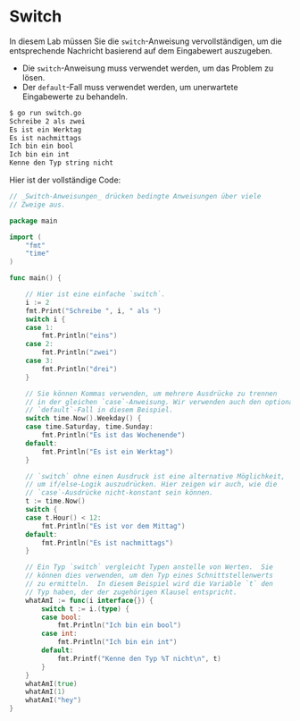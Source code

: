 # Switch

In diesem Lab müssen Sie die `switch`-Anweisung vervollständigen, um die entsprechende Nachricht basierend auf dem Eingabewert auszugeben.

- Die `switch`-Anweisung muss verwendet werden, um das Problem zu lösen.
- Der `default`-Fall muss verwendet werden, um unerwartete Eingabewerte zu behandeln.

```sh
$ go run switch.go
Schreibe 2 als zwei
Es ist ein Werktag
Es ist nachmittags
Ich bin ein bool
Ich bin ein int
Kenne den Typ string nicht
```

Hier ist der vollständige Code:

```go
// _Switch-Anweisungen_ drücken bedingte Anweisungen über viele
// Zweige aus.

package main

import (
	"fmt"
	"time"
)

func main() {

	// Hier ist eine einfache `switch`.
	i := 2
	fmt.Print("Schreibe ", i, " als ")
	switch i {
	case 1:
		fmt.Println("eins")
	case 2:
		fmt.Println("zwei")
	case 3:
		fmt.Println("drei")
	}

	// Sie können Kommas verwenden, um mehrere Ausdrücke zu trennen
	// in der gleichen `case`-Anweisung. Wir verwenden auch den optionalen
	// `default`-Fall in diesem Beispiel.
	switch time.Now().Weekday() {
	case time.Saturday, time.Sunday:
		fmt.Println("Es ist das Wochenende")
	default:
		fmt.Println("Es ist ein Werktag")
	}

	// `switch` ohne einen Ausdruck ist eine alternative Möglichkeit,
	// um if/else-Logik auszudrücken. Hier zeigen wir auch, wie die
	// `case`-Ausdrücke nicht-konstant sein können.
	t := time.Now()
	switch {
	case t.Hour() < 12:
		fmt.Println("Es ist vor dem Mittag")
	default:
		fmt.Println("Es ist nachmittags")
	}

	// Ein Typ `switch` vergleicht Typen anstelle von Werten.  Sie
	// können dies verwenden, um den Typ eines Schnittstellenwerts
	// zu ermitteln.  In diesem Beispiel wird die Variable `t` den
	// Typ haben, der der zugehörigen Klausel entspricht.
	whatAmI := func(i interface{}) {
		switch t := i.(type) {
		case bool:
			fmt.Println("Ich bin ein bool")
		case int:
			fmt.Println("Ich bin ein int")
		default:
			fmt.Printf("Kenne den Typ %T nicht\n", t)
		}
	}
	whatAmI(true)
	whatAmI(1)
	whatAmI("hey")
}

```
